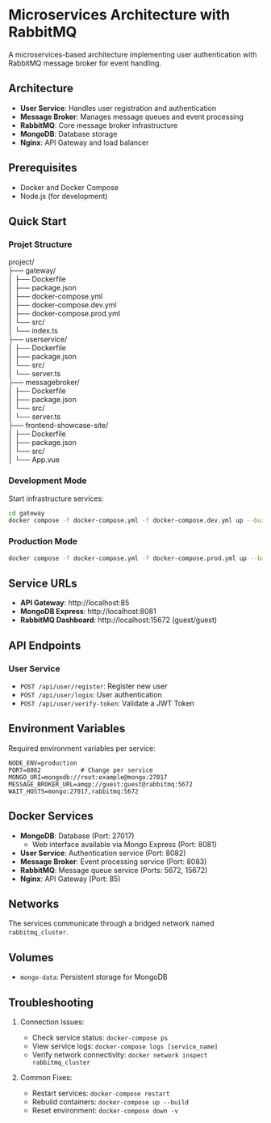 # Microservices Architecture with RabbitMQ

A microservices-based architecture implementing user authentication with RabbitMQ message broker for event handling.

## Architecture

- **User Service**: Handles user registration and authentication
- **Message Broker**: Manages message queues and event processing
- **RabbitMQ**: Core message broker infrastructure
- **MongoDB**: Database storage
- **Nginx**: API Gateway and load balancer

## Prerequisites

- Docker and Docker Compose
- Node.js (for development)

## Quick Start

### Projet Structure

project/  
├── gateway/  
│   ├── Dockerfile  
│   ├── package.json  
│   ├── docker-compose.yml  
│   ├── docker-compose.dev.yml  
│   ├── docker-compose.prod.yml  
│   └── src/  
│       └── index.ts  
├── userservice/  
│   ├── Dockerfile  
│   ├── package.json  
│   └── src/  
│       └── server.ts  
├── messagebroker/  
│   ├── Dockerfile  
│   ├── package.json  
│   └── src/  
│       └── server.ts  
├── frontend-showcase-site/  
│   ├── Dockerfile  
│   ├── package.json  
│   └── src/  
│       └── App.vue  

### Development Mode

Start infrastructure services:
```bash
cd gateway
docker compose -f docker-compose.yml -f docker-compose.dev.yml up --build
```

### Production Mode

```bash
docker compose -f docker-compose.yml -f docker-compose.prod.yml up --build
```

## Service URLs

- **API Gateway**: http://localhost:85
- **MongoDB Express**: http://localhost:8081
- **RabbitMQ Dashboard**: http://localhost:15672 (guest/guest)

## API Endpoints

### User Service
- `POST /api/user/register`: Register new user
- `POST /api/user/login`: User authentication
- `POST /api/user/verify-token`: Validate a JWT Token 

## Environment Variables

Required environment variables per service:

```env
NODE_ENV=production
PORT=8082           # Change per service
MONGO_URI=mongodb://root:example@mongo:27017
MESSAGE_BROKER_URL=amqp://guest:guest@rabbitmq:5672
WAIT_HOSTS=mongo:27017,rabbitmq:5672
```

## Docker Services

- **MongoDB**: Database (Port: 27017)
    - Web interface available via Mongo Express (Port: 8081)
- **User Service**: Authentication service (Port: 8082)
- **Message Broker**: Event processing service (Port: 8083)
- **RabbitMQ**: Message queue service (Ports: 5672, 15672)
- **Nginx**: API Gateway (Port: 85)

## Networks

The services communicate through a bridged network named `rabbitmq_cluster`.

## Volumes

- `mongo-data`: Persistent storage for MongoDB

## Troubleshooting

1. Connection Issues:
    - Check service status: `docker-compose ps`
    - View service logs: `docker-compose logs [service_name]`
    - Verify network connectivity: `docker network inspect rabbitmq_cluster`

2. Common Fixes:
    - Restart services: `docker-compose restart`
    - Rebuild containers: `docker-compose up --build`
    - Reset environment: `docker-compose down -v`
